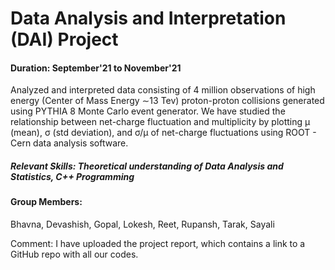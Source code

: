 # Data Analysis and Interpretation (DAI) Project
#### Duration: September'21 to November'21
Analyzed and interpreted data consisting of 4 million observations of high energy (Center of Mass Energy ∼13 Tev) proton-proton collisions 
generated using PYTHIA 8 Monte Carlo event generator. We have studied the relationship between net-charge fluctuation and multiplicity by plotting μ (mean),
σ (std deviation), and σ/μ of net-charge fluctuations using ROOT - Cern data analysis software.
##### Relevant Skills: Theoretical understanding of Data Analysis and Statistics, C++ Programming

#### Group Members:
Bhavna, Devashish, Gopal, Lokesh, Reet, Rupansh, Tarak, Sayali

Comment: I have uploaded the project report, which contains a link to a GitHub repo with all our codes.
